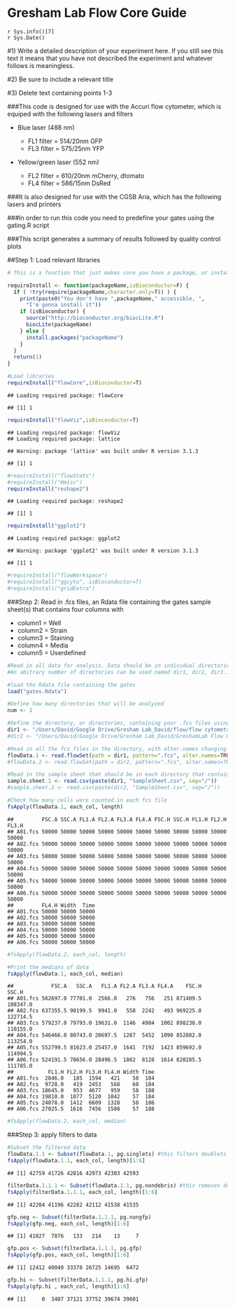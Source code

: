 # Gresham Lab Flow Core Guide
`r Sys.info()[7]`  
`r Sys.Date()`  

#1) Write a detailed description of your experiment here.  If you still see this text it means that you have not described the experiment and whatever follows is meaningless.

#2) Be sure to include a relevant title

#3) Delete text containing points 1-3 

###This code is designed for use with the Accuri flow cytometer, which is equiped with the following lasers and filters

* Blue laser (488 nm)
  + FL1 filter = 514/20nm   GFP
  + FL3 filter = 575/25nm   YFP

* Yellow/green laser (552 nm)
  + FL2 filter = 610/20nm   mCherry, dtomato
  + FL4 filter = 586/15nm   DsRed

###It is also designed for use with the CGSB Aria, which has the following lasers and printers

###In order to run this code you need to predefine your gates using the gating.R script

###This script generates a summary of results followed by quality control plots


##Step 1: Load relevant libraries 

```r
# This is a function that just makes sure you have a package, or installs it for you without prompting

requireInstall <- function(packageName,isBioconductor=F) {
  if ( !try(require(packageName,character.only=T)) ) {
    print(paste0("You don't have ",packageName," accessible, ",
      "I'm gonna install it"))
    if (isBioconductor) {
      source("http://bioconductor.org/biocLite.R")                        
      biocLite(packageName)                                                 
    } else {
      install.packages("packageName")
    }
  }
  return(1)
}

#Load libraries
requireInstall("flowCore",isBioconductor=T)
```

```
## Loading required package: flowCore
```

```
## [1] 1
```

```r
requireInstall("flowViz",isBioconductor=T)
```

```
## Loading required package: flowViz
## Loading required package: lattice
```

```
## Warning: package 'lattice' was built under R version 3.1.3
```

```
## [1] 1
```

```r
#requireInstall("flowStats")
#requireInstall("Hmisc")
requireInstall("reshape2")
```

```
## Loading required package: reshape2
```

```
## [1] 1
```

```r
requireInstall("ggplot2")
```

```
## Loading required package: ggplot2
```

```
## Warning: package 'ggplot2' was built under R version 3.1.3
```

```
## [1] 1
```

```r
#requireInstall("flowWorkspace")
#requireInstall("ggcyto", isBioconductor=T)
#requireInstall("gridExtra")
```

###Step 2: Read in .fcs files, an Rdata file containing the gates sample sheet(s) that contains four columns with 
* column1 = Well
* column2 = Strain
* column3 = Staining
* column4 = Media
* column5 = Userdefined


```r
#Read in all data for analysis. Data should be in individual directories that contain .fcs files and a corresponding sample sheet with a generic format. FCS file names should be unaltered e.g AO1.fcs, A02.fcs, ...H12.fcs 
#An abitrary number of directories can be used named dir1, dir2, dir3...with a corresponding flowData.1, flowData.2, flowData.3...and sample.sheet.1, sample.sheet.2, sample.sheet.3...

#load the Rdata file containing the gates
load("gates.Rdata") 

#Define how many directories that will be analyzed
num <- 1

#Define the directory, or directories, containing your .fcs files using absolute path names 
dir1 <- "/Users/David/Google Drive/Gresham Lab_David/flow/flow cytometry"
#dir2 <- "/Users/David/Google Drive/Gresham Lab_David/GreshamLab Flow Cytometry 2016/2015_12_02"

#Read in all the fcs files in the directory, with alter.names changing "-" to "."  
flowData.1 <- read.flowSet(path = dir1, pattern=".fcs", alter.names=TRUE)
#flowData.2 <- read.flowSet(path = dir2, pattern=".fcs", alter.names=TRUE)

#Read in the sample sheet that should be in each directory that contains the .fcs files.  
sample.sheet.1 <- read.csv(paste(dir1, "SampleSheet.csv", sep="/"))
#sample.sheet.2 <- read.csv(paste(dir2, "SampleSheet.csv", sep="/"))
```



```r
#Check how many cells were counted in each fcs file
fsApply(flowData.1, each_col, length)
```

```
##         FSC.A SSC.A FL1.A FL2.A FL3.A FL4.A FSC.H SSC.H FL1.H FL2.H FL3.H
## A01.fcs 50000 50000 50000 50000 50000 50000 50000 50000 50000 50000 50000
## A02.fcs 50000 50000 50000 50000 50000 50000 50000 50000 50000 50000 50000
## A03.fcs 50000 50000 50000 50000 50000 50000 50000 50000 50000 50000 50000
## A04.fcs 50000 50000 50000 50000 50000 50000 50000 50000 50000 50000 50000
## A05.fcs 50000 50000 50000 50000 50000 50000 50000 50000 50000 50000 50000
## A06.fcs 50000 50000 50000 50000 50000 50000 50000 50000 50000 50000 50000
##         FL4.H Width  Time
## A01.fcs 50000 50000 50000
## A02.fcs 50000 50000 50000
## A03.fcs 50000 50000 50000
## A04.fcs 50000 50000 50000
## A05.fcs 50000 50000 50000
## A06.fcs 50000 50000 50000
```

```r
#fsApply(flowData.2, each_col, length)

#Print the medians of data
fsApply(flowData.1, each_col, median)
```

```
##            FSC.A   SSC.A   FL1.A FL2.A FL3.A FL4.A    FSC.H    SSC.H
## A01.fcs 562697.0 77701.0  2566.0   276   756   251 871409.5 108347.0
## A02.fcs 637355.5 90199.5  9941.0   558  2242   493 969225.0 122714.5
## A03.fcs 579237.0 79793.0 19631.0  1146  4984  1002 898238.0 110155.0
## A04.fcs 546466.0 80743.0 20697.5  1267  5452  1090 852802.0 113254.0
## A05.fcs 552799.5 81623.0 25457.0  1641  7192  1423 859692.0 114994.5
## A06.fcs 524191.5 78656.0 28496.5  1862  8128  1614 820285.5 111785.0
##           FL1.H FL2.H FL3.H FL4.H Width Time
## A01.fcs  2846.0   185  1594   421    58  184
## A02.fcs  9728.0   419  2453   568    60  184
## A03.fcs 18645.0   953  4677   959    58  188
## A04.fcs 19810.0  1077  5120  1042    57  184
## A05.fcs 24078.0  1412  6609  1328    58  186
## A06.fcs 27025.5  1616  7456  1508    57  188
```

```r
#fsApply(flowData.2, each_col, median)
```


###Step 3: apply filters to data

```r
#Subset the filtered data
flowData.1.1 <- Subset(flowData.1, pg.singlets) #this filters doublets
fsApply(flowData.1.1, each_col, length)[1:6]
```

```
## [1] 42759 41726 42816 42973 42303 42593
```

```r
filterData.1.1.1 <- Subset(flowData.1.1, pg.nondebris) #this removes debris
fsApply(filterData.1.1.1, each_col, length)[1:6]
```

```
## [1] 42204 41196 42282 42112 41538 41535
```

```r
gfp.neg <- Subset(filterData.1.1.1, pg.nongfp)
fsApply(gfp.neg, each_col, length)[1:6]
```

```
## [1] 41827  7876   133   214    13     7
```

```r
gfp.pos <- Subset(filterData.1.1.1, pg.gfp)
fsApply(gfp.pos, each_col, length)[1:6]
```

```
## [1] 12412 40040 33378 26725 14695  6472
```

```r
gfp.hi <- Subset(filterData.1.1.1, pg.hi.gfp)
fsApply(gfp.hi , each_col, length)[1:6]
```

```
## [1]     0  3407 37121 37752 39674 39601
```

